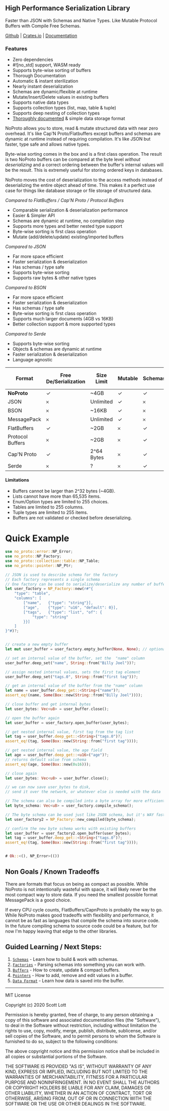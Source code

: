 ## High Performance Serialization Library
Faster than JSON with Schemas and Native Types.  Like Mutable Protocol Buffers with Compile Free Schemas.

[Github](https://github.com/ClickSimply/NoProto) | [Crates.io](https://crates.io/crates/no_proto) | [Documentation](https://docs.rs/no_proto)

### Features  
- Zero dependencies
- #![no_std] support, WASM ready
- Supports byte-wise sorting of buffers
- Thorough Documentation
- Automatic & instant sterilization
- Nearly instant deserialization
- Schemas are dynamic/flexible at runtime
- Mutate/Insert/Delete values in existing buffers
- Supports native data types
- Supports collection types (list, map, table & tuple)
- Supports deep nesting of collection types
- [Thoroughly documented](https://docs.rs/no_proto/latest/no_proto/format/index.html) & simple data storage format

NoProto allows you to store, read & mutate structured data with near zero overhead. It's like Cap'N Proto/Flatbuffers except buffers and schemas are dynamic at runtime instead of requiring compilation.  It's like JSON but faster, type safe and allows native types.

Byte-wise sorting comes in the box and is a first class operation. The result is two NoProto buffers can be compared at the byte level *without deserializing* and a correct ordering between the buffer's internal values will be the result.  This is extremely useful for storing ordered keys in databases. 

NoProto moves the cost of deserialization to the access methods instead of deserializing the entire object ahead of time. This makes it a perfect use case for things like database storage or file storage of structured data.

*Compared to FlatBuffers / Cap'N Proto / Protocol Buffers*
- Comparable serialization & deserialization performance
- Easier & Simpler API
- Schemas are dynamic at runtime, no compilation step
- Supports more types and better nested type support
- Byte-wise sorting is first class operation
- Mutate (add/delete/update) existing/imported buffers

*Compared to JSON*
- Far more space efficient
- Faster serialization & deserialization
- Has schemas / type safe
- Supports byte-wise sorting
- Supports raw bytes & other native types

*Compared to BSON*
- Far more space efficient
- Faster serialization & deserialization
- Has schemas / type safe
- Byte-wise sorting is first class operation
- Supports much larger documents (4GB vs 16KB)
- Better collection support & more supported types

*Compared to Serde*
- Supports byte-wise sorting
- Objects & schemas are dynamic at runtime
- Faster serialization & deserialization
- Language agnostic

| Format           | Free De/Serialization | Size Limit | Mutable | Schemas | Language Agnostic | No Compiling    | Byte-wise Sorting |
|------------------|-----------------------|------------|-----------|---------|-------------------|-----------------|------------------|
| **NoProto**      | ✓                     | ~4GB       | ✓         | ✓       | ✓                 | ✓               | ✓                |
| JSON             | 𐄂                     | Unlimited  | ✓         | 𐄂       | ✓                 | ✓               | 𐄂                |
| BSON             | 𐄂                     | ~16KB      | ✓         | 𐄂       | ✓                 | ✓               | 𐄂                |
| MessagePack      | 𐄂                     | Unlimited  | ✓         | 𐄂       | ✓                 | ✓               | 𐄂                |
| FlatBuffers      | ✓                     | ~2GB       | 𐄂         | ✓       | ✓                 | 𐄂               | 𐄂                |
| Protocol Buffers | 𐄂                     | ~2GB       | 𐄂         | ✓       | ✓                 | 𐄂               | 𐄂                |
| Cap'N Proto      | ✓                     | 2^64 Bytes | 𐄂         | ✓       | ✓                 | 𐄂               | 𐄂                |
| Serde            | 𐄂                     | ?          | 𐄂         | ✓       | 𐄂                 | 𐄂               | 𐄂                |


#### Limitations
- Buffers cannot be larger than 2^32 bytes (~4GB).
- Lists cannot have more than 65,535 items.
- Enum/Option types are limited to 255 choices.
- Tables are limited to 255 columns.
- Tuple types are limited to 255 items.
- Buffers are not validated or checked before deserializing.


# Quick Example
```rust
use no_proto::error::NP_Error;
use no_proto::NP_Factory;
use no_proto::collection::table::NP_Table;
use no_proto::pointer::NP_Ptr;

// JSON is used to describe schema for the factory
// Each factory represents a single schema
// One factory can be used to serialize/deserialize any number of buffers
let user_factory = NP_Factory::new(r#"{
    "type": "table",
    "columns": [
        ["name",   {"type": "string"}],
        ["age",    {"type": "u16", "default": 0}],
        ["tags",   {"type": "list", "of": {
            "type": "string"
        }}]
    ]
}"#)?;


// create a new empty buffer
let mut user_buffer = user_factory.empty_buffer(None, None); // optional capacity, optional address size (u16 by default)

// set an internal value of the buffer, set the  "name" column
user_buffer.deep_set("name", String::from("Billy Joel"))?;

// assign nested internal values, sets the first tag element
user_buffer.deep_set("tags.0", String::from("first tag"))?;

// get an internal value of the buffer from the "name" column
let name = user_buffer.deep_get::<String>("name")?;
assert_eq!(name, Some(Box::new(String::from("Billy Joel"))));

// close buffer and get internal bytes
let user_bytes: Vec<u8> = user_buffer.close();

// open the buffer again
let user_buffer = user_factory.open_buffer(user_bytes);

// get nested internal value, first tag from the tag list
let tag = user_buffer.deep_get::<String>("tags.0")?;
assert_eq!(tag, Some(Box::new(String::from("first tag"))));

// get nested internal value, the age field
let age = user_buffer.deep_get::<u16>("age")?;
// returns default value from schema
assert_eq!(age, Some(Box::new(0u16)));

// close again
let user_bytes: Vec<u8> = user_buffer.close();

// we can now save user_bytes to disk, 
// send it over the network, or whatever else is needed with the data

// The schema can also be compiled into a byte array for more efficient schema parsing.
let byte_schema: Vec<u8> = user_factory.compile_schema();

// The byte schema can be used just like JSON schema, but it's WAY faster to parse.
let user_factory2 = NP_Factory::new_compiled(byte_schema);

// confirm the new byte schema works with existing buffers
let user_buffer = user_factory2.open_buffer(user_bytes);
let tag = user_buffer.deep_get::<String>("tags.0")?;
assert_eq!(tag, Some(Box::new(String::from("first tag"))));


# Ok::<(), NP_Error>(()) 
```

## Non Goals / Known Tradeoffs
There are formats that focus on being as compact as possible.  While NoProto is not intentionally wasteful with space, it will likely never be the most compact way to store data.  If you need the smallest possible format MessagePack is a good choice.

If every CPU cycle counts, FlatBuffers/CapnProto is probably the way to go.  While NoProto makes good tradeoffs with flexibility and performance, it cannot be as fast as languages that compile the schema into source code.  In the future compiling schema to source code could be a feature, but for now I'm happy leaving that edge to the other libraries.

## Guided Learning / Next Steps:
1. [`Schemas`](https://docs.rs/no_proto/latest/no_proto/schema/index.html) - Learn how to build & work with schemas.
2. [`Factories`](https://docs.rs/no_proto/latest/no_proto/struct.NP_Factory.html) - Parsing schemas into something you can work with.
3. [`Buffers`](https://docs.rs/no_proto/latest/no_proto/buffer/struct.NP_Buffer.html) - How to create, update & compact buffers.
4. [`Pointers`](https://docs.rs/no_proto/latest/no_proto/pointer/struct.NP_Ptr.html) - How to add, remove and edit values in a buffer.
5. [`Data Format`](https://docs.rs/no_proto/latest/no_proto/format/index.html) - Learn how data is saved into the buffer.


----------------------

MIT License

Copyright (c) 2020 Scott Lott

Permission is hereby granted, free of charge, to any person obtaining a copy
of this software and associated documentation files (the "Software"), to deal
in the Software without restriction, including without limitation the rights
to use, copy, modify, merge, publish, distribute, sublicense, and/or sell
copies of the Software, and to permit persons to whom the Software is
furnished to do so, subject to the following conditions:

The above copyright notice and this permission notice shall be included in all
copies or substantial portions of the Software.

THE SOFTWARE IS PROVIDED "AS IS", WITHOUT WARRANTY OF ANY KIND, EXPRESS OR
IMPLIED, INCLUDING BUT NOT LIMITED TO THE WARRANTIES OF MERCHANTABILITY,
FITNESS FOR A PARTICULAR PURPOSE AND NONINFRINGEMENT. IN NO EVENT SHALL THE
AUTHORS OR COPYRIGHT HOLDERS BE LIABLE FOR ANY CLAIM, DAMAGES OR OTHER
LIABILITY, WHETHER IN AN ACTION OF CONTRACT, TORT OR OTHERWISE, ARISING FROM,
OUT OF OR IN CONNECTION WITH THE SOFTWARE OR THE USE OR OTHER DEALINGS IN THE
SOFTWARE.